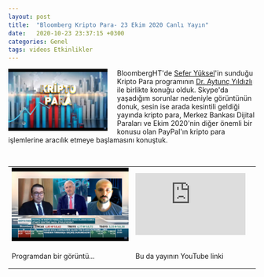 ```yaml
---
layout: post
title:  "Bloomberg Kripto Para- 23 Ekim 2020 Canlı Yayın"
date:   2020-10-23 23:37:15 +0300
categories: Genel
tags: videos Etkinlikler
---
```


<img align="left" src="/assets/kripto_para_logo_1200.jpg" style="width:40%; padding-right:20px"> BloombergHT'de [Sefer Yüksel](https://twitter.com/SeferYuksel/)'in sunduğu Kripto Para programının [Dr. Aytunç Yıldızlı](https://twitter.com/bit_gossip/) ile birlikte konuğu olduk. Skype'da yaşadığım sorunlar nedeniyle görüntünün donuk, sesin ise arada kesintili geldiği yayında kripto para, Merkez Bankası Dijital Paraları ve Ekim 2020'nin diğer önemli bir konusu olan PayPal'ın kripto para işlemlerine aracılık etmeye başlamasını konuştuk. 

&nbsp;

<table><tr><td style="width:50%">
<img src="/assets/kripto_para_screenshot_1200.jpg">
</td>
<td style="width:50%">
<iframe width="224" height="126" src="https://www.youtube.com/embed/M10-aOfy--A" frameborder="0" allowfullscreen></iframe></td></tr>
<tr><td style="width:50%; vertical-align:top">
<p>
Programdan bir görüntü...  
</p></td>
<td style="width:50%; vertical-align:top">
<p>Bu da yayının YouTube linki</p>
</td></tr>
</table>
